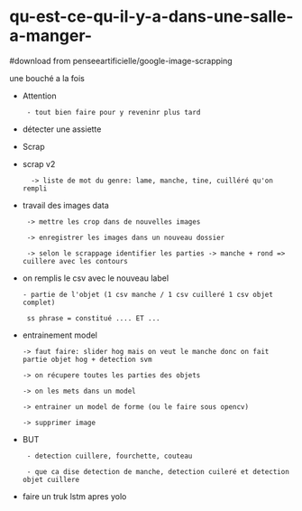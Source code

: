 # qu-est-ce-qu-il-y-a-dans-une-salle-a-manger-

#download from penseeartificielle/google-image-scrapping

une bouché a la fois

-   Attention

         - tout bien faire pour y reveninr plus tard


 -   détecter une assiette


  - Scrap
  
 
           
   - scrap v2
   
           -> liste de mot du genre: lame, manche, tine, cuilléré qu'on rempli
           
          
   
 
 - travail des images data 
 
        -> mettre les crop dans de nouvelles images
        
        -> enregistrer les images dans un nouveau dossier
        
        -> selon le scrappage identifier les parties -> manche + rond => cuillere avec les contours
        

        
 - on remplis le csv avec le nouveau label
  
       - partie de l'objet (1 csv manche / 1 csv cuilleré 1 csv objet complet)
        
        ss phrase = constitué .... ET ...
        
 -  entrainement model
 
        -> faut faire: slider hog mais on veut le manche donc on fait partie objet hog + detection svm
 
        -> on récupere toutes les parties des objets
        
        -> on les mets dans un model

        -> entrainer un model de forme (ou le faire sous opencv)
       
        -> supprimer image




        
 
 - BUT
 
        - detection cuillere, fourchette, couteau
        
        - que ca dise detection de manche, detection cuileré et detection objet cuillere

        
        
        
       
 - faire un truk lstm apres yolo
     
     

        
        
        
